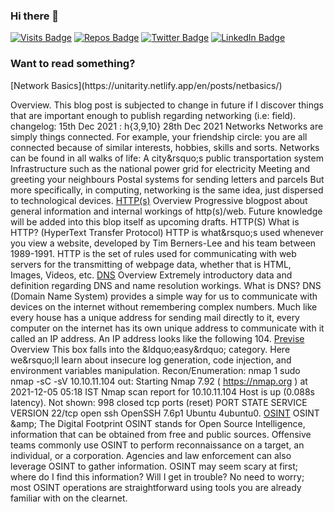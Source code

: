 ### Hi there 👋

[![Visits Badge](https://badges.pufler.dev/visits/kkYrusobad/kkYrusobad/)](https:nottunnellove.tk)
[![Repos Badge](https://badges.pufler.dev/repos/kkYrusobad)](https://github.com/kkYrusobad?tab=repositories)
[![Twitter Badge](https://img.shields.io/badge/Twitter-Profile-informational?style=flat&logo=twitter&logoColor=white&color=1CA2F1)](https://twitter.com/kkYrusobad)
[![LinkedIn Badge](https://img.shields.io/badge/LinkedIn-Profile-informational?style=flat&logo=linkedin&logoColor=white&color=0D76A8)](https://www.linkedin.com/in/kkYrusobad/)

### Want to read something?
<!-- BLOG-POST-LIST:START -->[Network Basics](https://unitarity.netlify.app/en/posts/netbasics/) 
 Overview. This blog post is subjected to change in future if I discover things that are important enough to publish regarding networking &lpar;i.e: field&rpar;.
 changelog:
15th Dec 2021 : h{3,9,10}
28th Dec 2021
 Networks Networks are simply things connected. For example, your friendship circle: you are all connected because of similar interests, hobbies, skills and sorts.
Networks can be found in all walks of life:
 A city&amp;rsquo;s public transportation system Infrastructure such as the national power grid for electricity Meeting and greeting your neighbours Postal systems for sending letters and parcels  But more specifically, in computing, networking is the same idea, just dispersed to technological devices. 
[HTTP&lpar;s&rpar;](https://unitarity.netlify.app/en/posts/http/) 
 Overview Progressive blogpost about general information and internal workings of http&lpar;s&rpar;/web. Future knowledge will be added into this blop itself as upcoming drafts.
HTTP&lpar;S&rpar; What is HTTP? &lpar;HyperText Transfer Protocol&rpar; HTTP is what&amp;rsquo;s used whenever you view a website, developed by Tim Berners-Lee and his team between 1989-1991. HTTP is the set of rules used for communicating with web servers for the transmitting of webpage data, whether that is HTML, Images, Videos, etc. 
[DNS](https://unitarity.netlify.app/en/posts/dns/) 
 Overview Extremely introductory data and definition regarding DNS and name resolution workings.
What is DNS? DNS &lpar;Domain Name System&rpar; provides a simple way for us to communicate with devices on the internet without remembering complex numbers. Much like every house has a unique address for sending mail directly to it, every computer on the internet has its own unique address to communicate with it called an IP address. An IP address looks like the following 104. 
[Previse](https://unitarity.netlify.app/en/posts/previse/) 
 Overview This box falls into the &amp;ldquo;easy&amp;rdquo; category. Here we&amp;rsquo;ll learn about insecure log generation, code injection, and environment variables manipulation.
Recon/Enumeration: nmap 1  sudo nmap -sC -sV 10.10.11.104   out:
Starting Nmap 7.92 &lpar; https://nmap.org &rpar; at 2021-12-05 05:18 IST Nmap scan report for 10.10.11.104 Host is up &lpar;0.088s latency&rpar;. Not shown: 998 closed tcp ports &lpar;reset&rpar; PORT STATE SERVICE VERSION 22/tcp open ssh OpenSSH 7.6p1 Ubuntu 4ubuntu0. 
[OSINT](https://unitarity.netlify.app/en/posts/osint/) 
 OSINT &amp;amp; The Digital Footprint OSINT stands for Open Source Intelligence, information that can be obtained from free and public sources. Offensive teams commonly use OSINT to perform reconnaissance on a target, an individual, or a corporation. Agencies and law enforcement can also leverage OSINT to gather information.
OSINT may seem scary at first; where do I find this information? Will I get in trouble? No need to worry; most OSINT operations are straightforward using tools you are already familiar with on the clearnet. 
<!-- BLOG-POST-LIST:END -->

